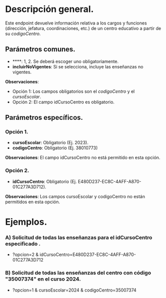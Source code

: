 # Descripción general.

Este endpoint devuelve información relativa a los cargos y funciones (dirección, jefatura, coordinaciones, etc.) de un centro educativo a partir de su _codigoCentro_.

## Parámetros comunes.
* ****: 1, 2. Se deberá escoger uno obligatoriamente.
* **incluirNoVigentes**: Si se selecciona, incluye las enseñanzas no vigentes.

**Observaciones**:
* Opción 1: Los campos obligatorios son el *codigoCentro* y el *cursoEscolar*.
* Opción 2: El campo idCursoCentro es obligatorio.

## Parámetros específicos.

### Opción 1.
* **cursoEscolar**: Obligatorio (Ej. 2023).
* **codigoCentro**: Obligatorio (Ej. 38010773)

**Observaciones**: El campo idCursoCentro no está permitido en esta opción.

### Opción 2.
* **idCursoCentro**: Obligatorio (Ej. E480D237-EC8C-4AFF-A870-01C277A3D712).

**Observaciones**: Los campos cursoEscolar y codigoCentro no están permitidos en esta opción.

# Ejemplos.
### A) Solicitud de todas las enseñanzas para el idCursoCentro especificado .
* ?opcion=2 & idCursoCentro=E480D237-EC8C-4AFF-A870-01C277A3D712

### B) Solicitud de todas las enseñanzas del centro con código "35007374" en el curso 2024.
* ?opcion=1 & cursoEscolar=2024 & codigoCentro=35007374
